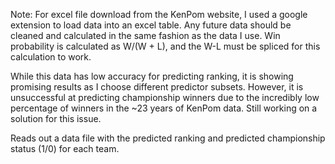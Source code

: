 Note: For excel file download from the KenPom website, I used a google extension to load data into an excel table. Any future data should be cleaned and calculated in the same fashion as the data I use. Win probability is calculated as W/(W + L), and the W-L must be spliced for this calculation to work. 

While this data has low accuracy for predicting ranking, it is showing promising results as I choose different predictor subsets. However, it is unsuccessful at predicting championship winners due to the incredibly low percentage of winners in the ~23 years of KenPom data. Still working on a solution for this issue.

Reads out a data file with the predicted ranking and predicted championship status (1/0) for each team.
